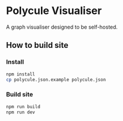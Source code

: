 # Polycule Visualiser

A graph visualiser designed to be self-hosted.

## How to build site

### Install

```bash
npm install
cp polycule.json.example polycule.json
```

### Build site

```bash
npm run build
npm run dev
```
